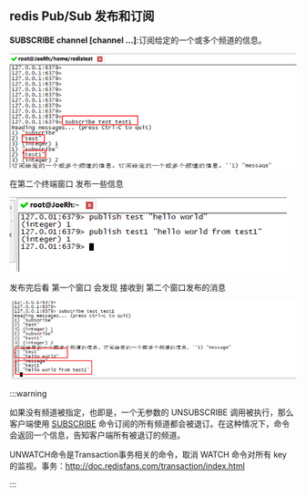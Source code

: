 ## redis Pub/Sub  发布和订阅

**SUBSCRIBE channel [channel ...]**:订阅给定的一个或多个频道的信息。

![image-20200413225513943](../.vuepress/public/img/linux/redis-01.png)

在第二个终端窗口  发布一些信息

![image-20200413225537204](../.vuepress/public/img/linux/redis-02.png)

发布完后看 第一个窗口 会发现 接收到 第二个窗口发布的消息

![image-20200413225640550](../.vuepress/public/img/linux/redis-03.png)

:::warning

如果没有频道被指定，也即是，一个无参数的 UNSUBSCRIBE 调用被执行，那么客户端使用 [SUBSCRIBE](http://doc.redisfans.com/pub_sub/subscribe.html#subscribe) 命令订阅的所有频道都会被退订。在这种情况下，命令会返回一个信息，告知客户端所有被退订的频道。

UNWATCH命令是Transaction事务相关的命令，取消 WATCH 命令对所有 key 的监视。事务：http://doc.redisfans.com/transaction/index.html

:::

